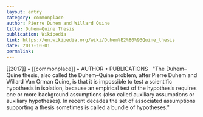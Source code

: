 ```yaml
---
layout: entry
category: commonplace
author: Pierre Duhem and Willard Quine
title: Duhem–Quine Thesis
publication: Wikipedia
link: https://en.wikipedia.org/wiki/Duhem%E2%80%93Quine_thesis
date: 2017-10-01
permalink: 
---
```


[[2017]] • [[commonplace]] • AUTHOR • PUBLICATIONS 
 
"The Duhem–Quine thesis, also called the Duhem–Quine problem, after Pierre Duhem and Willard Van Orman Quine, is that it is impossible to test a scientific hypothesis in isolation, because an empirical test of the hypothesis requires one or more background assumptions (also called auxiliary assumptions or auxiliary hypotheses). In recent decades the set of associated assumptions supporting a thesis sometimes is called a bundle of hypotheses."

